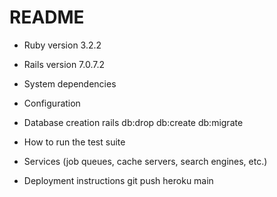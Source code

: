 # README

* Ruby version 
  3.2.2

* Rails version
  7.0.7.2

* System dependencies

* Configuration

* Database creation
  rails db:drop db:create db:migrate

* How to run the test suite

* Services (job queues, cache servers, search engines, etc.)

* Deployment instructions
  git push heroku main
